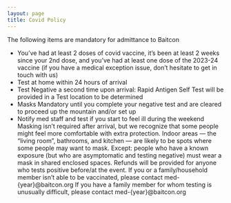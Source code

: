 ```yaml
---
layout: page
title: Covid Policy
---
```

The following items are mandatory for admittance to Baitcon
* You’ve had at least 2 doses of covid vaccine, it’s been at least 2
weeks since your 2nd dose, and you’ve had at least one dose of the
2023-24 vaccine (if you have a medical exception issue, don’t hesitate
to get in touch with us)
* Test at home within 24 hours of arrival
* Test Negative a second time upon arrival: Rapid Antigen Self Test
will be provided in a Test location to be determined
* Masks Mandatory until you complete your negative test and are
cleared to proceed up the mountain and/or set up
* Notify med staff and test if you start to feel ill during the weekend
Masking isn’t required after arrival, but we recognize that some
people might feel more comfortable with extra protection. Indoor areas
— the “living room”, bathrooms, and kitchen — are likely to be spots
where some people may want to mask.
Except: people who have a known exposure (but who are asymptomatic and
testing negative) must wear a mask in shared enclosed spaces.
Refunds will be provided for anyone who tests positive before/at the event.
If you or a family/household member isn’t able to be vaccinated,
please contact med-{year}@baitcon.org
If you have a family member for whom testing is unusually difficult,
please contact med-{year}@baitcon.org
